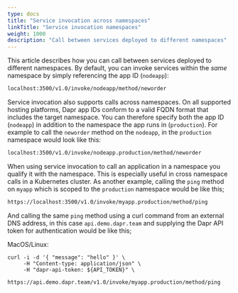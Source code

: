 ```yaml
---
type: docs
title: "Service invocation across namespaces"
linkTitle: "Service invocation namespaces"
weight: 1000
description: "Call between services deployed to different namespaces"
---
```


This article describes how you can call between services deployed to different namespaces. By default, you can invoke services within the *same* namespace by simply referencing the app ID (`nodeapp`):

```sh
localhost:3500/v1.0/invoke/nodeapp/method/neworder
```
Service invocation also supports calls across namespaces. On all supported hosting platforms, Dapr app IDs conform to a valid FQDN format that includes the target namespace. You can therefore specify both the app ID (`nodeapp`) in addition to the namespace the app runs in (`production`). For example to call the `neworder` method on the `nodeapp`, in the `production` namespace would look like this:

```sh
localhost:3500/v1.0/invoke/nodeapp.production/method/neworder
```

When using service invocation to call an application in a namespace you  qualify it with the namespace. This is especially useful in cross namespace calls in a Kubernetes cluster. As another example, calling the `ping` method on `myapp` which is scoped to the `production` namespace would be like this;

```bash
https://localhost:3500/v1.0/invoke/myapp.production/method/ping
```

And calling the same `ping` method using a curl command from an external DNS address, in this case `api.demo.dapr.team` and supplying the Dapr API token for authentication would be like this;

MacOS/Linux:
```
curl -i -d '{ "message": "hello" }' \
     -H "Content-type: application/json" \
     -H "dapr-api-token: ${API_TOKEN}" \
     https://api.demo.dapr.team/v1.0/invoke/myapp.production/method/ping
```
